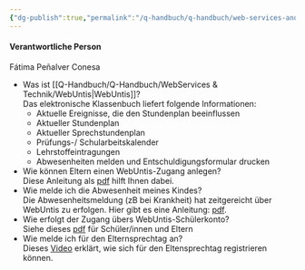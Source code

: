 ```yaml
---
{"dg-publish":true,"permalink":"/q-handbuch/q-handbuch/web-services-and-technik/web-untis/"}
---
```


#### Verantwortliche Person
Fátima Peñalver Conesa

- Was ist [[Q-Handbuch/Q-Handbuch/WebServices & Technik/WebUntis\|WebUntis]]?  
    Das elektronische Klassenbuch liefert folgende Informationen:
    - Aktuelle Ereignisse, die den Stundenplan beeinflussen
    - Aktueller Stundenplan
    - Aktueller Sprechstundenplan
    - Prüfungs-/ Schularbeitskalender
    - Lehrstoffeintragungen
    - Abwesenheiten melden und Entschuldigungsformular drucken
- Wie können Eltern einen WebUntis-Zugang anlegen?  
    Diese Anleitung als [pdf](https://www.grg3.at/wp-content/uploads/2018/08/KurzanleitungWebuntisElternzugang.pdf) hilft Ihnen dabei.
- Wie melde ich die Abwesenheit meines Kindes?  
    Die Abwesenheitsmeldung (zB bei Krankheit) hat zeitgereicht über WebUntis zu erfolgen. Hier gibt es eine Anleitung: [pdf](https://www.grg3.at/wp-content/uploads/2018/08/Abwesenheitsmeldung_ueber_Webuntis.pdf).
- Wie erfolgt der Zugang übers WebUntis-Schülerkonto?  
    Siehe dieses [pdf](https://www.grg3.at/wp-content/uploads/2018/08/SkriptumEltern.pdf) für Schüler/innen und Eltern
- Wie melde ich für den Elternsprechtag an?  
    Dieses [Video](https://www.youtube.com/watch?v=fTVYEQ17GAc) erklärt, wie sich für den Eltensprechtag registrieren können.